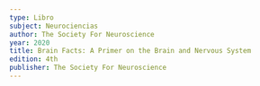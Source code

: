 ```yaml
---
type: Libro
subject: Neurociencias
author: The Society For Neuroscience
year: 2020
title: Brain Facts: A Primer on the Brain and Nervous System
edition: 4th
publisher: The Society For Neuroscience
---
```

